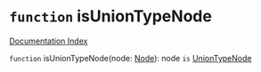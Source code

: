 # `function` isUnionTypeNode

[Documentation Index](../README.md)

`function` isUnionTypeNode(node: [Node](../interface.Node/README.md)): node `is` [UnionTypeNode](../interface.UnionTypeNode/README.md)

